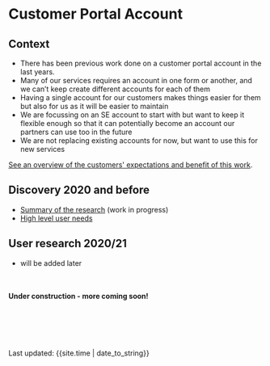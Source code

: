 # Customer Portal Account

## Context
- There has been previous work done on a customer portal account in the last years. 
- Many of our services requires an account in one form or another, and we can’t keep create different accounts for each of them
- Having a single account for our customers makes things easier for them but also for us as it will be easier to maintain
- We are focussing on an SE account to start with but want to keep it flexible enough so that it can potentially become an account our partners can use too in the future
- We are not replacing existing accounts for now, but want to use this for new services

[See an overview of the customers' expectations and benefit of this work](overview/).

## Discovery 2020 and before

- [Summary of the research](research2017-20/) (work in progress)
- [High level user needs](user-needs/)

## User research 2020/21

- will be added later



<br><br>
**Under construction - more coming soon!**

<br><br><br><br>
<div>Last updated: {{site.time | date_to_string}}</div>
